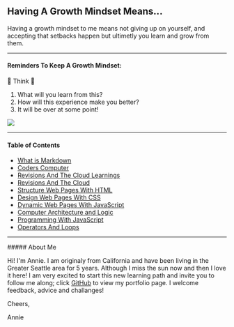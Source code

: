 ## Having A Growth Mindset Means...

Having a growth mindset to me means not giving up on yourself, and accepting that setbacks happen but ultimetly you learn and grow from them.


<hr>

#### Reminders To Keep A Growth Mindset:

:thinking:  Think   :thinking:
1. What will you learn from this?
2. How will this experience make you better?
3. It will be over at some point!

<p><img class="aligncenter" src="https://i.pinimg.com/736x/70/3f/af/703faf82f80256f17727c6f2e98840b8--so-true-twitter.jpg" /></p>

<hr>


#### Table of Contents

- [What is Markdown](./Journals/Markdown.md)
- [Coders Computer](./Journals/CodersComputer.md)
- [Revisions And The Cloud Learnings](./Journals/RevisionsandtheCloud.md)
- [Revisions And The Cloud](./Journals/RevisionsandtheCloud2.md)
- [Structure Web Pages With HTML](./Journals/StructureWebPagesWithHtml.md)
- [Design Web Pages With CSS](./Journals/DesignWebPagesWithCss.md)
- [Dynamic Web Pages With JavaScript](./Journals/DynamicWebPagesWithJavascript.md)
- [Computer Architecture and Logic](./Journals/ComputerArchitectureandLogic.md)
- [Programming With JavaScript](./Journals/ProgramingWithJavascript.md)
- [Operators And Loops](./Journals/OperatorsandLoops.md)








<hr>
##### About Me

Hi! I'm Annie. I am originaly from California and have been living in the Greater Seattle area for 5 years. Although I miss the sun now and then I love it here! I am very excited to start this new learning path and invite you to follow me along; click [GitHub](https://github.com/anniepineda) to view my portfolio page. I welcome feedback, advice and challanges!


Cheers,


Annie